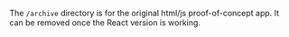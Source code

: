 The `/archive` directory is for the original html/js proof-of-concept app. It can be removed once the React version is working.

